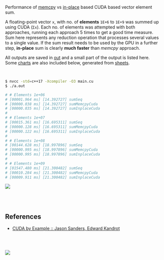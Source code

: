 Performance of [memcpy] vs [in-place] based CUDA based vector element sum.

A floating-point vector `x`, with no. of **elements** `1E+6` to `1E+9` was
summed up using CUDA (`Σx`). Each no. of elements was attempted with both
approaches, running each approach 5 times to get a good time measure. Sum
here represents any reduction operation that processes several values to a
single value. If the sum result needs to be used by the GPU in a further
step, **in-place** sum is clearly **much faster** than *memcpy* approach.

All outputs are saved in [out](out/) and a small part of the output is listed
here. Some [charts] are also included below, generated from [sheets].

<br>

```bash
$ nvcc -std=c++17 -Xcompiler -O3 main.cu
$ ./a.out

# # Elements 1e+06
# [00001.964 ms] [14.392727] sumSeq
# [00000.038 ms] [14.392727] sumMemcpyCuda
# [00000.035 ms] [14.392727] sumInplaceCuda
#
# # Elements 1e+07
# [00015.361 ms] [16.695311] sumSeq
# [00000.128 ms] [16.695311] sumMemcpyCuda
# [00000.122 ms] [16.695311] sumInplaceCuda
#
# # Elements 1e+08
# [00144.628 ms] [18.997896] sumSeq
# [00000.995 ms] [18.997896] sumMemcpyCuda
# [00000.995 ms] [18.997896] sumInplaceCuda
#
# # Elements 1e+09
# [01547.480 ms] [21.300482] sumSeq
# [00010.284 ms] [21.300482] sumMemcpyCuda
# [00009.911 ms] [21.300482] sumInplaceCuda
```

[![](https://i.imgur.com/LzKB9Gh.gif)][sheets]

<br>
<br>


## References

- [CUDA by Example :: Jason Sanders, Edward Kandrot](http://www.mat.unimi.it/users/sansotte/cuda/CUDA_by_Example.pdf)

<br>
<br>

[![](https://i.imgur.com/ZCtUOgH.jpg)](https://www.youtube.com/watch?v=-DynbmAehL8)

[memcpy]: https://github.com/puzzlef/sum-cuda-memcpy-adjust-launch
[in-place]: https://github.com/puzzlef/sum-cuda-inplace-adjust-launch
[charts]: https://photos.app.goo.gl/a8PM8K1FXPm1LQed8
[sheets]: https://docs.google.com/spreadsheets/d/1CpZRcOcQ1FKTX0nLWb6R7znPtgeQXhlA7HNEIm2_ZRc/edit?usp=sharing
